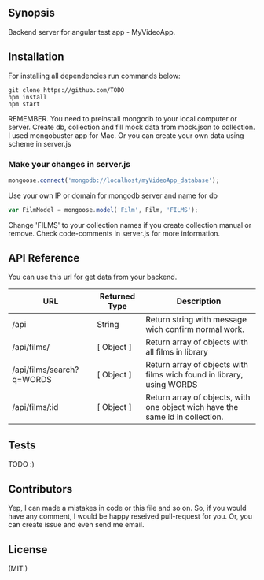 ## Synopsis

Backend server for angular test app - MyVideoApp.

## Installation

For installing all dependencies run commands below:

```
git clone https://github.com/TODO  
npm install   
npm start 
```

REMEMBER. You need to preinstall mongodb to your local computer or server. Create db, collection and fill mock data from mock.json to collection. I used mongobuster app for Mac. Or you can create your own data using scheme in server.js

### Make your changes in server.js

```javascript
mongoose.connect('mongodb://localhost/myVideoApp_database');
```

 Use your own IP or domain for mongodb server and name for db

```javascript
var FilmModel = mongoose.model('Film', Film, 'FILMS');
```

Change 'FILMS' to your collection names if you create collection manual or remove. Check code-comments in server.js for more information.

## API Reference

You can use this url for get data from your backend.

| URL                       | Returned Type | Description                              |
| ------------------------- | ------------- | ---------------------------------------- |
| /api                      | String        | Return string with message wich confirm normal work. |
| /api/films/               | [ Object ]    | Return array of objects with all films in library |
| /api/films/search?q=WORDS | [ Object ]    | Return array of objects with films wich found in library, using WORDS |
| /api/films/:id            | [ Object ]    | Return array of objects, with one object wich have the same id in collection. |

## Tests

TODO :)

## Contributors

Yep, I can made a mistakes in code or this file and so on. So, if you would have any comment, I would be happy reseived pull-request for you. Or, you can create issue and even send me email.

## License

(MIT.)